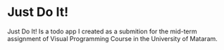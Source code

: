 # Just Do It!

Just Do It! Is a todo app I created as a submition for the mid-term assignment of Visual Programming Course in the University of Mataram.
